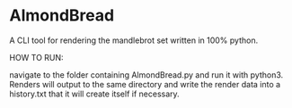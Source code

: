 # AlmondBread
A CLI tool for rendering the mandlebrot set written in 100% python.

HOW TO RUN:

navigate to the folder containing AlmondBread.py and run it with python3. Renders will output to the same directory and write the render data into a history.txt that it will create itself if necessary.

